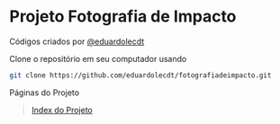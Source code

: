 # Projeto Fotografia de Impacto

Códigos criados por
[@eduardolecdt](https://instagram.com/eduardolecdt)

Clone o repositório em seu computador usando
```sh
git clone https://github.com/eduardolecdt/fotografiadeimpacto.git
```

Páginas do Projeto

> [Index do Projeto](https://eduardolecdt.github.io/fotografiadeimpacto/)
